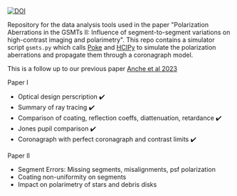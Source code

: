 [![DOI](https://zenodo.org/badge/608194359.svg)](https://zenodo.org/doi/10.5281/zenodo.10800961)

Repository for the data analysis tools used in the paper "Polarization Aberrations in the GSMTs II: Influence of segment-to-segment variations on high-contrast imaging and polarimetry". This repo contains a simulator script `gsmts.py` which calls [Poke](https://github.com/Jashcraf/poke) and [HCIPy](https://github.com/ehpor/hcipy) to simulate the polarization aberrations and propagate them through a coronagraph model.

This is a follow up to our previous paper [Anche et al 2023](https://www.aanda.org/articles/aa/full_html/2023/04/aa45651-22/aa45651-22.html)

Paper I
- Optical design perscription ✔️
- Summary of ray tracing ✔️
- Comparison of coating, reflection coeffs, diattenuation, retardance ✔️
- Jones pupil comparison ✔️
- Coronagraph with perfect coronagraph and contrast limits ✔️

Paper II
- Segment Errors: Missing segments, misalignments, psf polarization
- Coating non-uniformity on segments
- Impact on polarimetry of stars and debris disks

